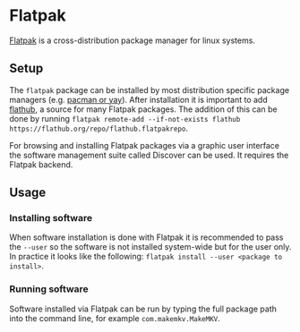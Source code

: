 # Flatpak

[Flatpak](https://flatpak.org/) is a cross-distribution package manager for
linux systems.

## Setup

The `flatpak` package can be installed by most distribution specific package
managers (e.g. [pacman or yay](/wiki/linux/package_manager.md#arch-linux-pacman-and-yay)).
After installation it is important to add [flathub](https://flathub.org/home),
a source for many Flatpak packages.
The addition of this can be done by running
`flatpak remote-add --if-not-exists flathub https://flathub.org/repo/flathub.flatpakrepo`.

For browsing and installing Flatpak packages via a graphic user interface the
software management suite called Discover can be used.
It requires the Flatpak backend.

## Usage

### Installing software

When software installation is done with Flatpak it is recommended to pass the
`--user` so the software is not installed system-wide but for the user only.
In practice it looks like the following:
`flatpak install --user <package to install>`.

### Running software

Software installed via Flatpak can be run by typing the full package path into
the command line, for example `com.makemkv.MakeMKV`.

